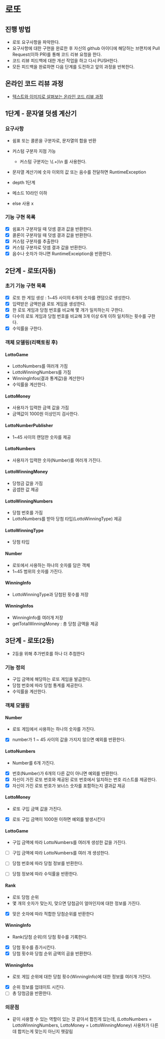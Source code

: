# 로또
## 진행 방법
* 로또 요구사항을 파악한다.
* 요구사항에 대한 구현을 완료한 후 자신의 github 아이디에 해당하는 브랜치에 Pull Request(이하 PR)를 통해 코드 리뷰 요청을 한다.
* 코드 리뷰 피드백에 대한 개선 작업을 하고 다시 PUSH한다.
* 모든 피드백을 완료하면 다음 단계를 도전하고 앞의 과정을 반복한다.

## 온라인 코드 리뷰 과정
* [텍스트와 이미지로 살펴보는 온라인 코드 리뷰 과정](https://github.com/next-step/nextstep-docs/tree/master/codereview)

## 1단계 - 문자열 덧셈 계산기

### 요구사항

- 쉼표 또는 콜론을 구분자로, 문자열의 합을 반환
- 커스텀 구분자 지점 가능
  - 커스텀 구분자는 \\(.+)\n 를 사용한다.
- 문자열 계산기에 숫자 이외의 값 또는 음수를 전달하면 RuntimeException

- depth 1단계
- 메소드 10라인 이하
- else 사용 x

### 기능 구현 목록

- [x] 쉼표가 구분자일 때 덧셈 결과 값을 반환한다.
- [x] 콜론이 구분자일 때 덧셈 결과 값을 반환한다.
- [x] 커스텀 구분자를 추출한다
- [x] 커스텀 구분자로 덧셈 결과 값을 반환한다.
- [x] 음수나 숫자가 아니면 RuntimeExceiption을 반환한다.

## 2단계 - 로또(자동)

### 초기 기능 구현 목록

- [x] 로또 한 게임 생성 : 1~45 사이의 6개의 숫자를 랜덤으로 생성한다. 
- [x] 입력받은 금액만큼 로또 게임을 생성한다.
- [x] 한 로또 게임과 당첨 번호를 비교해 몇 개가 일치하는지 구한다.
- [x] 다수의 로또 게임과 당첨 번호를 비교해 3개 이상 6개 이하 일치하는 횟수를 구한다.
- [x] 수익률을 구한다.

### 객체 모델링(리팩토링 후)

#### LottoGame

- LottoNumbers를 여러개 가짐
- LottoWinningNumbers를 가짐
- WinningInfos(결과 통계값)을 계산한다
- 수익률을 계산한다.

#### LottoMoney

- 사용자가 입력한 금액 값을 가짐
- 금액값이 1000원 이상인지 검사한다.

#### LottoNumberPublisher

- 1~45 사이의 랜덤한 숫자를 제공

#### LottoNumbers

- 사용자가 입력한 숫자(Number)를 여러개 가진다.

#### LottoWinningMoney

- 당청금 값을 가짐
- 곱셉한 값 제공

#### LottoWinningNumbers

- 당첨 번호를 가짐
- LottoNumbers를 받아 당첨 타입(LottoWinningType) 제공

#### LottoWinningType

- 당첨 타입

#### Number

- 로또에서 사용하는 하나의 숫자를 담은 객체
- 1~45 범위의 숫자를 가진다.

#### WinningInfo

- LottoWinningType과 당첨된 횟수를 저장 

#### WinningInfos

- WinningInfo를 여러개 저장
- getTotalWinningMoney : 총 당첨 금액을 제공

## 3단계 - 로또(2등)

- 2등을 위해 추가번호를 하나 더 추첨한다

### 기능 정의

- 구입 금액에 해당하는 로또 게임을 발급한다.
- 당첨 번호에 따라 당첨 통계를 제공한다.
- 수익률을 계산한다.
 
### 객체 모델링

#### Number

- 로또 게임에서 사용하는 하나의 숫자를 가진다.
- [x] number가 1 ~ 45 사이의 값을 가지지 않으면 예외를 반환한다.

#### LottoNumbers

- Number를 6개 가진다.
- [x] 번호(Number)가 6개의 다른 값이 아니면 예외를 반환한다.
- [x] 자신이 가진 로또 번호와 제공된 로또 번호에서 일치하는 번호 리스트를 제공한다.
- [x] 자신이 가진 로또 번호가 보너스 숫자를 포함하는지 결과값 제공

#### LottoMoney

- 로또 구입 금액 값을 가진다.
- [x] 로또 구입 금액이 1000원 이하면 예외를 발생시킨다

#### LottoGame

- 구입 금액에 따라 LottoNumbers를 여러개 생성한 값을 가진다.
- [ ] 구입 금액에 따라 LottoNumbers를 여러 개 생성한다.
- [ ] 당첨 번호에 따라 당첨 정보를 반환한다.
- [ ] 당첨 정보에 따라 수익률을 반환한다.


#### Rank

- 로또 당첨 순위
- 몇 개의 숫자가 맞는지, 맞으면 당첨금이 얼마인지에 대한 정보를 가진다.
- [x] 맞은 숫자에 따라 적합한 당첨순위를 반환한다

#### WinningInfo

- Rank(당첨 순위)의 당첨 횟수를 기록한다.
- [x] 당첨 횟수를 증가시킨다.
- [x] 당첨 횟수와 당첨 순위 금액의 곱을 반환한다.

#### WinningInfos

- 로또 게임 순위에 대한 당첨 횟수(WinningInfo)에 대한 정보를 여러개 가진다.
- [x] 순위 정보를 업데이트 시킨다.
- [ ] 총 당첨금을 반환한다.

### 의문점

- 같이 사용할 수 있는 역할이 있는 것 같아서 합친게 있는데, (LottoNumbers = LottoWinningNumbers, LottoMoney = LottoWinningMoney) 
사용처가 다른데 합치는게 맞는지 아닌지 헷갈림